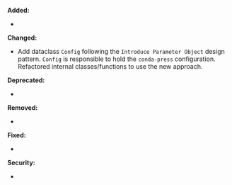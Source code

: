 **Added:**

* <news item>

**Changed:**

* Add dataclass `Config` following the `Introduce Parameter Object` design pattern. 
    `Config` is responsible to hold the `conda-press` configuration. 
    Refactored internal classes/functions to use the new approach.

**Deprecated:**

* <news item>

**Removed:**

* <news item>

**Fixed:**

* <news item>

**Security:**

* <news item>

